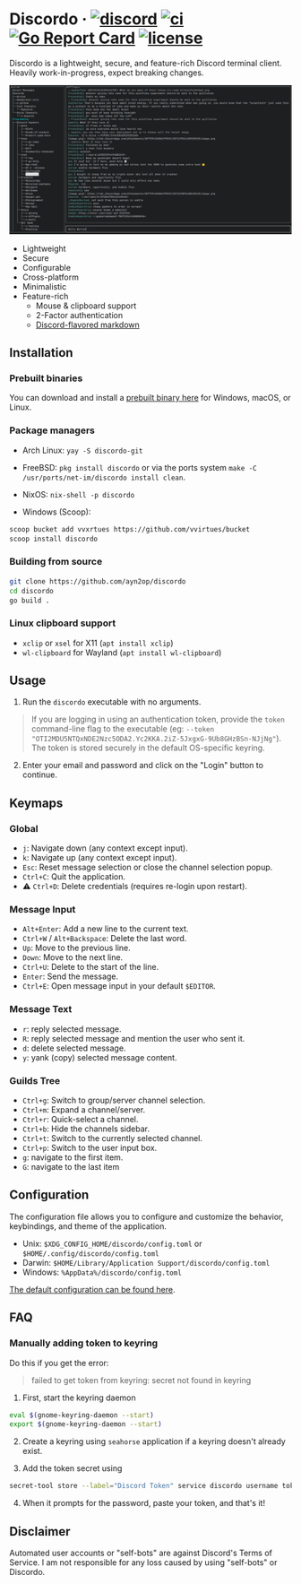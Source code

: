 # Discordo &middot; [![discord](https://img.shields.io/discord/1297292231299956788?color=5865F2&logo=discord&logoColor=white)](https://discord.com/invite/VzF9UFn2aB) [![ci](https://github.com/ayn2op/discordo/actions/workflows/ci.yml/badge.svg)](https://github.com/ayn2op/discordo/actions/workflows/ci.yml) [![Go Report Card](https://goreportcard.com/badge/github.com/ayn2op/discordo)](https://goreportcard.com/report/github.com/ayn2op/discordo) [![license](https://img.shields.io/github/license/ayn2op/discordo?logo=github)](https://github.com/ayn2op/discordo/blob/master/LICENSE)

Discordo is a lightweight, secure, and feature-rich Discord terminal client. Heavily work-in-progress, expect breaking changes.

![Preview](.github/preview.png)

- Lightweight
- Secure
- Configurable
- Cross-platform
- Minimalistic
- Feature-rich
  - Mouse & clipboard support
  - 2-Factor authentication
  - [Discord-flavored markdown](https://support.discord.com/hc/en-us/articles/210298617-Markdown-Text-101-Chat-Formatting-Bold-Italic-Underline-)

## Installation

### Prebuilt binaries

You can download and install a [prebuilt binary here](https://nightly.link/ayn2op/discordo/workflows/ci/main) for Windows, macOS, or Linux.

### Package managers

- Arch Linux: `yay -S discordo-git`
- FreeBSD: `pkg install discordo` or via the ports system `make -C /usr/ports/net-im/discordo install clean`.
- NixOS: `nix-shell -p discordo`

- Windows (Scoop):

```sh
scoop bucket add vvxrtues https://github.com/vvirtues/bucket
scoop install discordo
```

### Building from source

```bash
git clone https://github.com/ayn2op/discordo
cd discordo
go build .
```

### Linux clipboard support

- `xclip` or `xsel` for X11 (`apt install xclip`)
- `wl-clipboard` for Wayland (`apt install wl-clipboard`)

## Usage

1. Run the `discordo` executable with no arguments.

> If you are logging in using an authentication token, provide the `token` command-line flag to the executable (eg: `--token "OTI2MDU5NTQxNDE2Nzc5ODA2.Yc2KKA.2iZ-5JxgxG-9Ub8GHzBSn-NJjNg"`). The token is stored securely in the default OS-specific keyring.

2. Enter your email and password and click on the "Login" button to continue.

## Keymaps

### Global

- `j`: Navigate down (any context except input).
- `k`: Navigate up (any context except input).
- `Esc`: Reset message selection or close the channel selection popup.
- `Ctrl+C`: Quit the application.
- ⚠️ `Ctrl+D`: Delete credentials (requires re-login upon restart).

### Message Input

- `Alt+Enter`: Add a new line to the current text.
- `Ctrl+W` / `Alt+Backspace`: Delete the last word.
- `Up`: Move to the previous line.
- `Down`: Move to the next line.
- `Ctrl+U`: Delete to the start of the line.
- `Enter`: Send the message.
- `Ctrl+E`: Open message input in your default `$EDITOR`.

### Message Text

- `r`: reply selected message.
- `R`: reply selected message and mention the user who sent it.
- `d`: delete selected message.
- `y`: yank (copy) selected message content.

### Guilds Tree

- `Ctrl+g`: Switch to group/server channel selection.
- `Ctrl+m`: Expand a channel/server.
- `Ctrl+r`: Quick-select a channel.
- `Ctrl+b`: Hide the channels sidebar.
- `Ctrl+t`: Switch to the currently selected channel.
- `Ctrl+p`: Switch to the user input box.
- `g`: navigate to the first item.
- `G`: navigate to the last item

## Configuration

The configuration file allows you to configure and customize the behavior, keybindings, and theme of the application.

- Unix: `$XDG_CONFIG_HOME/discordo/config.toml` or `$HOME/.config/discordo/config.toml`
- Darwin: `$HOME/Library/Application Support/discordo/config.toml`
- Windows: `%AppData%/discordo/config.toml`

[The default configuration can be found here](./internal/config/config.go).

## FAQ

### Manually adding token to keyring

Do this if you get the error:

> failed to get token from keyring: secret not found in keyring

1. First, start the keyring daemon

```bash
eval $(gnome-keyring-daemon --start)
export $(gnome-keyring-daemon --start)
```

2. Create a keyring using `seahorse` application if a keyring doesn't already exist.

3. Add the token secret using

```bash
secret-tool store --label="Discord Token" service discordo username token
```

4. When it prompts for the password, paste your token, and that's it!

## Disclaimer

Automated user accounts or "self-bots" are against Discord's Terms of Service. I am not responsible for any loss caused by using "self-bots" or Discordo.
